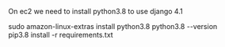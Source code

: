 

On ec2 we need to install python3.8 to use django 4.1

sudo amazon-linux-extras install python3.8
python3.8 --version  
pip3.8 install -r requirements.txt

